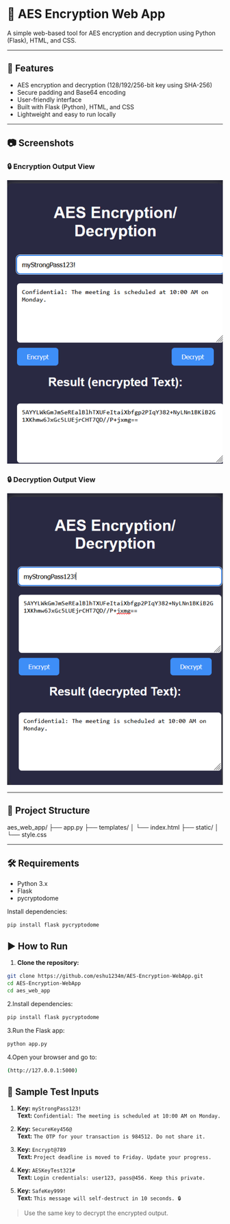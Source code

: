 # 🔐 AES Encryption Web App

A simple web-based tool for AES encryption and decryption using Python (Flask), HTML, and CSS.

---

## 🚀 Features

- AES encryption and decryption (128/192/256-bit key using SHA-256)
- Secure padding and Base64 encoding
- User-friendly interface
- Built with Flask (Python), HTML, and CSS
- Lightweight and easy to run locally

---

## 📷 Screenshots

### 🔒 Encryption Output View
![Encryption Screenshot](aes_web_app/assets/Screenshot%202025-04-26%20110559.png)

### 🔒 Decryption Output View
![Decryption Screenshot](aes_web_app/assets/Screenshot%202025-04-26%20110640.png)

---

## 📁 Project Structure

aes_web_app/ ├── app.py ├── templates/ │ └── index.html ├── static/ │ └── style.css


---

## 🛠️ Requirements

- Python 3.x  
- Flask  
- pycryptodome  

Install dependencies:

```bash
pip install flask pycryptodome
```
## ▶️ How to Run

1. **Clone the repository:**

```bash
git clone https://github.com/eshu1234m/AES-Encryption-WebApp.git
cd AES-Encryption-WebApp
cd aes_web_app
```
2.Install dependencies:
```bash
pip install flask pycryptodome
```
3.Run the Flask app:
```bash
python app.py
```
4.Open your browser and go to:
```bash
(http://127.0.0.1:5000)
```
## 🧪 Sample Test Inputs

1. **Key:** `myStrongPass123!`  
   **Text:** `Confidential: The meeting is scheduled at 10:00 AM on Monday.`

2. **Key:** `SecureKey456@`  
   **Text:** `The OTP for your transaction is 984512. Do not share it.`

3. **Key:** `Encrypt@789`  
   **Text:** `Project deadline is moved to Friday. Update your progress.`

4. **Key:** `AESKeyTest321#`  
   **Text:** `Login credentials: user123, pass@456. Keep this private.`

5. **Key:** `SafeKey999!`  
   **Text:** `This message will self-destruct in 10 seconds. 🔒`

> Use the same key to decrypt the encrypted output.




